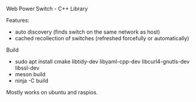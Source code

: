Web Power Switch - C++ Library

Features:
  - auto discovery (finds switch on the same network as host)
  - cached recollection of switches (refreshed forcefully or automatically)

Build

  - sudo apt install cmake libtidy-dev libyaml-cpp-dev libcurl4-gnutls-dev libssl-dev
  - meson build
  - ninja -C build

Mostly works on ubuntu and raspios.
